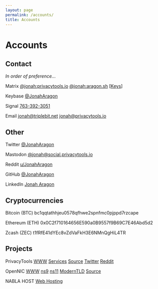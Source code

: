 ```yaml
---
layout: page
permalink: /accounts/
title: Accounts
---
```


# Accounts

## Contact

*In order of preference...*

Matrix [@jonah:privacytools.io](https://matrix.to/#/@jonah:privacytools.io) [@jonah:aragon.sh](https://matrix.to/#/@jonah:aragon.sh) [[Keys](/keys/)]

Keybase [@JonahAragon](https://keybase.io/JonahAragon)

Signal [763-392-3051](https://signal.org/)

Email [jonah@triplebit.net](mailto:) [jonah@privacytools.io](mailto:)

## Other

Twitter [@JonahAragon](https://twitter.com/JonahAragon)

Mastodon [@jonah@social.privacytools.io](https://social.privacytools.io/@jonah)

Reddit [u/JonahAragon](https://www.reddit.com/user/JonahAragon)

GitHub [@JonahAragon](https://github.com/JonahAragon)

LinkedIn [Jonah Aragon](https://www.linkedin.com/in/jonaharagon/)

## Cryptocurrencies

Bitcoin (BTC) bc1qqtathhjeu0578qfhwe2spnfmc0pjppd7rzcape

Ethereum (ETH) 0x0C2f710164656E590a0B9557f9B69C7E46Abd5d2

Zcash (ZEC) t1fRfE41dYEc8vZdVaFkH3E6NMnQgHiL4TR

## Projects

PrivacyTools [WWW](https://www.privacytools.io) [Services](https://www.privacytools.io/services/) [Source](https://github.com/privacytoolsIO/) [Twitter](https://twitter.com/privacytoolsIO) [Reddit](https://www.reddit.com/r/privacytoolsIO/)

OpenNIC [WWW](https://www.opennic.org/) [ns9](https://servers.opennic.org/edit.php?srv=ns9.opennic.glue) [ns11](https://servers.opennic.org/edit.php?srv=ns11.opennic.glue) [ModernTLD](http://github.com/moderntld/) [Source](https://github.com/opennic/)

NABLA HOST [Web Hosting](https://nablahost.com)
